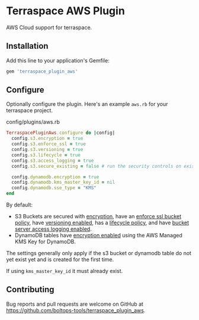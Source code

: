 # Terraspace AWS Plugin

AWS Cloud support for terraspace.

## Installation

Add this line to your application's Gemfile:

```ruby
gem 'terraspace_plugin_aws'
```

## Configure

Optionally configure the plugin. Here's an example `aws.rb` for your terraspace project.

config/plugins/aws.rb

```ruby
TerraspacePluginAws.configure do |config|
  config.s3.encryption = true
  config.s3.enforce_ssl = true
  config.s3.versioning = true
  config.s3.lifecycle = true
  config.s3.access_logging = true
  config.s3.secure_existing = false # run the security controls on existing buckets. by default, only run on newly created bucket the first time

  config.dynamodb.encryption = true
  config.dynamodb.kms_master_key_id = nil
  config.dynamodb.sse_type = "KMS"
end
```

By default:

* S3 Buckets are secured with [encryption](https://docs.aws.amazon.com/AmazonS3/latest/dev/bucket-encryption.html), have an [enforce ssl bucket policy](https://aws.amazon.com/premiumsupport/knowledge-center/s3-bucket-policy-for-config-rule/), have [versioning enabled](https://docs.aws.amazon.com/AmazonS3/latest/dev/Versioning.html), has a [lifecycle policy](https://docs.aws.amazon.com/AmazonS3/latest/user-guide/create-lifecycle.html), and have [bucket server access logging enabled](https://docs.aws.amazon.com/AmazonS3/latest/dev/ServerLogs.html).
* DynamoDB tables have [encryption enabled](https://docs.aws.amazon.com/amazondynamodb/latest/developerguide/EncryptionAtRest.html) using the AWS Managed KMS Key for DynamoDB.

The settings generally only apply if the s3 bucket or dynamodb table do not yet exist yet and is created for the first time.

If using `kms_master_key_id` it must already exist.

## Contributing

Bug reports and pull requests are welcome on GitHub at https://github.com/boltops-tools/terraspace_plugin_aws.
